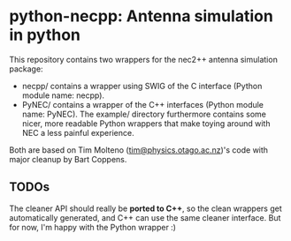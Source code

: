 # python-necpp: Antenna simulation in python

This repository contains two wrappers for the nec2++ antenna simulation package:

* necpp/ contains a wrapper using SWIG of the C interface (Python module name: necpp).
* PyNEC/ contains a wrapper of the C++ interfaces (Python module name: PyNEC).  The example/ directory furthermore contains some nicer, more readable Python wrappers that make toying around with NEC a less painful experience.

Both are based on Tim Molteno (tim@physics.otago.ac.nz)'s code with major cleanup by Bart Coppens.

## TODOs
The cleaner API should really be **ported to C++**, so the clean wrappers get automatically generated, and C++ can use the same cleaner interface. But for now, I'm happy with the Python wrapper :)
